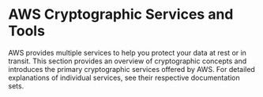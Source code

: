 # AWS Cryptographic Services and Tools<a name="awscryp-toplevel"></a>

AWS provides multiple services to help you protect your data at rest or in transit\. This section provides an overview of cryptographic concepts and introduces the primary cryptographic services offered by AWS\. For detailed explanations of individual services, see their respective documentation sets\. 